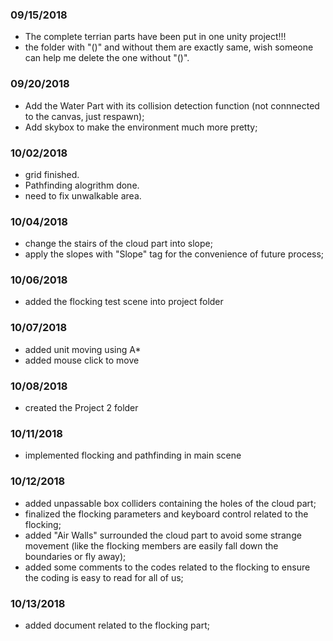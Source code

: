 ### 09/15/2018
- The complete terrian parts have been put in one unity project!!!
- the folder with "()" and without them are exactly same, wish someone can help me delete the one without "()".

### 09/20/2018
- Add the Water Part with its collision detection function (not connnected to the canvas, just respawn);
- Add skybox to make the environment much more pretty;

### 10/02/2018
- grid finished.
- Pathfinding alogrithm done.
- need to fix unwalkable area.

### 10/04/2018
- change the stairs of the cloud part into slope;
- apply the slopes with "Slope" tag for the convenience of future process;

### 10/06/2018
- added the flocking test scene into project folder

### 10/07/2018
- added unit moving using A*
- added mouse click to move

### 10/08/2018
- created the Project 2 folder

### 10/11/2018
- implemented flocking and pathfinding in main scene

### 10/12/2018
- added unpassable box colliders containing the holes of the cloud part;
- finalized the flocking parameters and keyboard control related to the flocking;
- added "Air Walls" surrounded the cloud part to avoid some strange movement (like the flocking members are easily fall down the boundaries or fly away);
- added some comments to the codes related to the flocking to ensure the coding is easy to read for all of us;

### 10/13/2018
- added document related to the flocking part;
